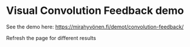 # Visual Convolution Feedback demo
See the demo here: https://mirahyvönen.fi/demot/convolution-feedback/

Refresh the page for different results
